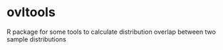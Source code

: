 # ovltools
R package for some tools to calculate distribution overlap between two sample distributions
